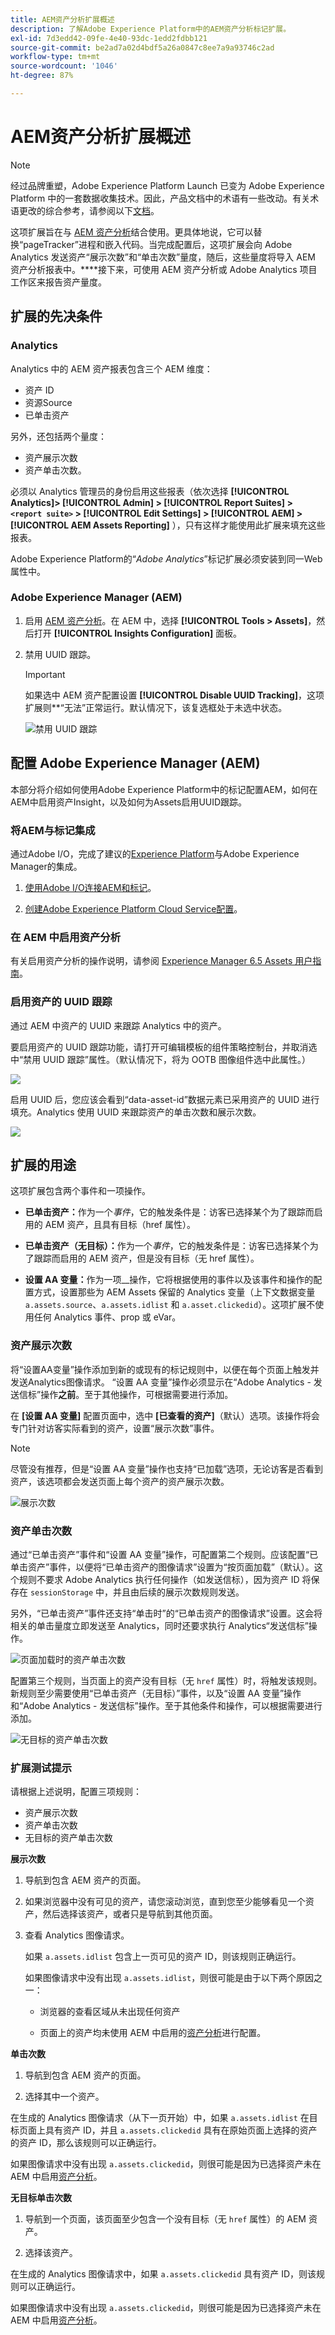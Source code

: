 ```yaml
---
title: AEM资产分析扩展概述
description: 了解Adobe Experience Platform中的AEM资产分析标记扩展。
exl-id: 7d3edd42-09fe-4e40-93dc-1edd2fdbb121
source-git-commit: be2ad7a02d4bdf5a26a0847c8ee7a9a93746c2ad
workflow-type: tm+mt
source-wordcount: '1046'
ht-degree: 87%

---
```


# AEM资产分析扩展概述

>[!NOTE]
>
>经过品牌重塑，Adobe Experience Platform Launch 已变为 Adobe Experience Platform 中的一套数据收集技术。因此，产品文档中的术语有一些改动。有关术语更改的综合参考，请参阅以下[文档](../../../term-updates.md)。

这项扩展旨在与 [AEM 资产分析](https://experienceleague.adobe.com/docs/experience-manager-65/assets/managing/touch-ui-configuring-asset-insights.html)结合使用。更具体地说，它可以替换“pageTracker”进程和嵌入代码。当完成配置后，这项扩展会向 Adobe Analytics 发送资产“展示次数”和“单击次数”量度，随后，这些量度将导入 AEM 资产分析报表中。****&#x200B;接下来，可使用 AEM 资产分析或 Adobe Analytics 项目工作区来报告资产量度。

## 扩展的先决条件

### Analytics

Analytics 中的 AEM 资产报表包含三个 AEM 维度：

* 资产 ID
* 资源Source
* 已单击资产

另外，还包括两个量度：

* 资产展示次数
* 资产单击次数。

必须以 Analytics 管理员的身份启用这些报表（依次选择 **[!UICONTROL Analytics]> [!UICONTROL Admin] > [!UICONTROL Report Suites] > `<report suite>` > [!UICONTROL Edit Settings] > [!UICONTROL AEM] >[!UICONTROL AEM Assets Reporting]** ），只有这样才能使用此扩展来填充这些报表。

Adobe Experience Platform的“*Adobe Analytics*”标记扩展必须安装到同一Web属性中。

### Adobe Experience Manager (AEM)

1. 启用 [AEM 资产分析](https://experienceleague.adobe.com/docs/experience-manager-65/assets/managing/touch-ui-configuring-asset-insights.html)。在 AEM 中，选择 **[!UICONTROL Tools > Assets]**，然后打开 **[!UICONTROL Insights Configuration]** 面板。

1. 禁用 UUID 跟踪。

   >[!IMPORTANT]
   >
   >如果选中 AEM 资产配置设置 **[!UICONTROL Disable UUID Tracking]**，这项扩展则&#x200B;**“无法”正常运行。默认情况下，该复选框处于未选中状态。

   ![禁用 UUID 跟踪](images/disableassets.jpg)

## 配置 Adobe Experience Manager (AEM)

本部分将介绍如何使用Adobe Experience Platform中的标记配置AEM，如何在AEM中启用资产Insight，以及如何为Assets启用UUID跟踪。

### 将AEM与标记集成

通过Adobe I/O，完成了建议的[Experience Platform](https://experienceleague.adobe.com/docs/experience-manager-learn/sites/integrations/experience-platform-launch/overview.html)与Adobe Experience Manager的集成。

1. [使用Adobe I/O连接AEM和标记](https://experienceleague.adobe.com/docs/experience-manager-learn/sites/integrations/experience-platform-launch/connect-aem-launch-adobe-io.html)。

2. [创建Adobe Experience Platform Cloud Service配置](https://experienceleague.adobe.com/docs/experience-manager-learn/sites/integrations/experience-platform-launch/create-launch-cloud-service.html)。

### 在 AEM 中启用资产分析

有关启用资产分析的操作说明，请参阅 [Experience Manager 6.5 Assets 用户指南](https://experienceleague.adobe.com/docs/experience-manager-65/assets/managing/touch-ui-configuring-asset-insights.html)。

### 启用资产的 UUID 跟踪

通过 AEM 中资产的 UUID 来跟踪 Analytics 中的资产。

要启用资产的 UUID 跟踪功能，请打开可编辑模板的组件策略控制台，并取消选中“禁用 UUID 跟踪”属性。（默认情况下，将为 OOTB 图像组件选中此属性。）

![](images/uuid.png)

启用 UUID 后，您应该会看到“data-asset-id”数据元素已采用资产的 UUID 进行填充。Analytics 使用 UUID 来跟踪资产的单击次数和展示次数。

![](images/uuid-code.png)

## 扩展的用途

这项扩展包含两个事件和一项操作。

* **已单击资产：**&#x200B;作为一个&#x200B;_事件_，它的触发条件是：访客已选择某个为了跟踪而启用的 AEM 资产，且具有目标（href 属性）。

* **已单击资产（无目标）：**&#x200B;作为一个&#x200B;_事件_，它的触发条件是：访客已选择某个为了跟踪而启用的 AEM 资产，但是没有目标（无 href 属性）。

* **设置 AA 变量：**&#x200B;作为一项&#x200B;__&#x200B;操作，它将根据使用的事件以及该事件和操作的配置方式，设置那些为 AEM Assets 保留的 Analytics 变量（上下文数据变量 `a.assets.source`、`a.assets.idlist` 和 `a.asset.clickedid`）。这项扩展不使用任何 Analytics 事件、prop 或 eVar。

### 资产展示次数

将“设置AA变量”操作添加到新的或现有的标记规则中，以便在每个页面上触发并发送Analytics图像请求。 “设置 AA 变量”操作必须显示在“Adobe Analytics - 发送信标”操作&#x200B;**之前**。至于其他操作，可根据需要进行添加。

在 **[设置 AA 变量]** 配置页面中，选中 **[已查看的资产]**（默认）选项。该操作将会专门针对访客实际看到的资产，设置“展示次数”事件。

>[!NOTE]
>
>尽管没有推荐，但是“设置 AA 变量”操作也支持“已加载”选项，无论访客是否看到资产，该选项都会发送页面上每个资产的资产展示次数。

![展示次数](images/sendImpressions.jpg)


### 资产单击次数

通过“已单击资产”事件和“设置 AA 变量”操作，可配置第二个规则。应该配置“已单击资产”事件，以便将“已单击资产的图像请求”设置为“按页面加载”（默认）。这个规则不要求 Adobe Analytics 执行任何操作（如发送信标），因为资产 ID 将保存在 `sessionStorage` 中，并且由后续的展示次数规则发送。

另外，“已单击资产”事件还支持“单击时”的“已单击资产的图像请求”设置。这会将相关的单击量度立即发送至 Analytics，同时还要求执行 Analytics“发送信标”操作。

![页面加载时的资产单击次数](images/sendClickOnPageload.jpg)

配置第三个规则，当页面上的资产没有目标（无 `href` 属性）时，将触发该规则。新规则至少需要使用“已单击资产（无目标）”事件，以及“设置 AA 变量”操作和“Adobe Analytics - 发送信标”操作。至于其他条件和操作，可以根据需要进行添加。

![无目标的资产单击次数](images/sendClickOnClickNoDestination.jpg)

### 扩展测试提示

请根据上述说明，配置三项规则：

* 资产展示次数
* 资产单击次数
* 无目标的资产单击次数

**展示次数**

1. 导航到包含 AEM 资产的页面。

1. 如果浏览器中没有可见的资产，请您滚动浏览，直到您至少能够看见一个资产，然后选择该资产，或者只是导航到其他页面。

1. 查看 Analytics 图像请求。

   如果 `a.assets.idlist` 包含上一页可见的资产 ID，则该规则正确运行。

   如果图像请求中没有出现 `a.assets.idlist`，则很可能是由于以下两个原因之一：

   * 浏览器的查看区域从未出现任何资产

   * 页面上的资产均未使用 AEM 中启用的[资产分析](https://experienceleague.adobe.com/docs/experience-manager-65/assets/managing/touch-ui-configuring-asset-insights.html)进行配置。

**单击次数**

1. 导航到包含 AEM 资产的页面。

1. 选择其中一个资产。

在生成的 Analytics 图像请求（从下一页开始）中，如果 `a.assets.idlist` 在目标页面上具有资产 ID，并且 `a.assets.clickedid` 具有在原始页面上选择的资产的资产 ID，那么该规则可以正确运行。

如果图像请求中没有出现 `a.assets.clickedid`，则很可能是因为已选择资产未在 AEM 中启用[资产分析](https://experienceleague.adobe.com/docs/experience-manager-65/assets/managing/touch-ui-configuring-asset-insights.html)。

**无目标单击次数**

1. 导航到一个页面，该页面至少包含一个没有目标（无 `href` 属性）的 AEM 资产。

1. 选择该资产。

在生成的 Analytics 图像请求中，如果 `a.assets.clickedid` 具有资产 ID，则该规则可以正确运行。

如果图像请求中没有出现 `a.assets.clickedid`，则很可能是因为已选择资产未在 AEM 中启用[资产分析](https://experienceleague.adobe.com/docs/experience-manager-65/assets/managing/touch-ui-configuring-asset-insights.html)。
